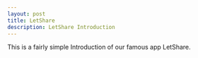 ```yaml
---
layout: post
title: LetShare
description: LetShare Introduction
---
```


This is a fairly simple Introduction of our famous app LetShare.
